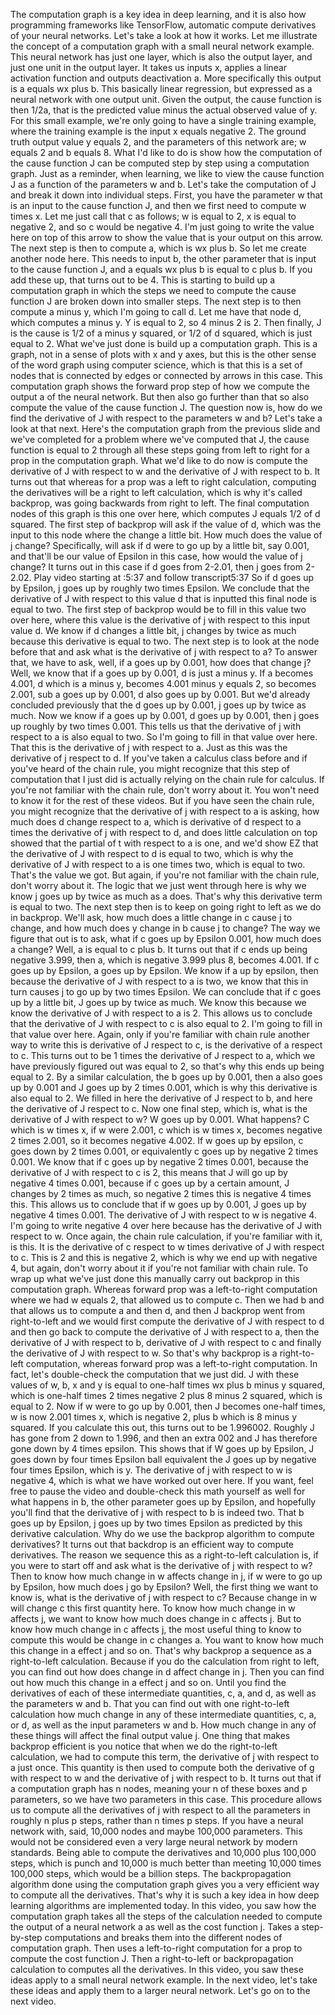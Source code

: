 The computation graph is a key idea in deep learning, and it is also how programming frameworks like TensorFlow, automatic compute derivatives of your neural networks. Let's take a look at how it works. Let me illustrate the concept of a computation graph with a small neural network example. This neural network has just one layer, which is also the output layer, and just one unit in the output layer. It takes us inputs x, applies a linear activation function and outputs deactivation a. More specifically this output is a equals wx plus b. This basically linear regression, but expressed as a neural network with one output unit. Given the output, the cause function is then 1/2a, that is the predicted value minus the actual observed value of y. For this small example, we're only going to have a single training example, where the training example is the input x equals negative 2. The ground truth output value y equals 2, and the parameters of this network are; w equals 2 and b equals 8. What I'd like to do is show how the computation of the cause function J can be computed step by step using a computation graph. Just as a reminder, when learning, we like to view the cause function J as a function of the parameters w and b. Let's take the computation of J and break it down into individual steps. First, you have the parameter w that is an input to the cause function J, and then we first need to compute w times x. Let me just call that c as follows; w is equal to 2, x is equal to negative 2, and so c would be negative 4. I'm just going to write the value here on top of this arrow to show the value that is your output on this arrow. The next step is then to compute a, which is wx plus b. So let me create another node here. This needs to input b, the other parameter that is input to the cause function J, and a equals wx plus b is equal to c plus b. If you add these up, that turns out to be 4. This is starting to build up a computation graph in which the steps we need to compute the cause function J are broken down into smaller steps. The next step is to then compute a minus y, which I'm going to call d. Let me have that node d, which computes a minus y. Y is equal to 2, so 4 minus 2 is 2. Then finally, J is the cause is 1/2 of a minus y squared, or 1/2 of d squared, which is just equal to 2. What we've just done is build up a computation graph. This is a graph, not in a sense of plots with x and y axes, but this is the other sense of the word graph using computer science, which is that this is a set of nodes that is connected by edges or connected by arrows in this case. This computation graph shows the forward prop step of how we compute the output a of the neural network. But then also go further than that so also compute the value of the cause function J. The question now is, how do we find the derivative of J with respect to the parameters w and b? Let's take a look at that next. Here's the computation graph from the previous slide and we've completed for a problem where we've computed that J, the cause function is equal to 2 through all these steps going from left to right for a prop in the computation graph. What we'd like to do now is compute the derivative of J with respect to w and the derivative of J with respect to b. It turns out that whereas for a prop was a left to right calculation, computing the derivatives will be a right to left calculation, which is why it's called backprop, was going backwards from right to left. The final computation nodes of this graph is this one over here, which computes J equals 1/2 of d squared. The first step of backprop will ask if the value of d, which was the input to this node where the change a little bit. How much does the value of j change? Specifically, will ask if d were to go up by a little bit, say 0.001, and that'll be our value of Epsilon in this case, how would the value of j change? It turns out in this case if d goes from 2-2.01, then j goes from 2-2.02.
Play video starting at :5:37 and follow transcript5:37
So if d goes up by Epsilon, j goes up by roughly two times Epsilon. We conclude that the derivative of J with respect to this value d that is inputted this final node is equal to two. The first step of backprop would be to fill in this value two over here, where this value is the derivative of j with respect to this input value d. We know if d changes a little bit, j changes by twice as much because this derivative is equal to two. The next step is to look at the node before that and ask what is the derivative of j with respect to a? To answer that, we have to ask, well, if a goes up by 0.001, how does that change j? Well, we know that if a goes up by 0.001, d is just a minus y. If a becomes 4.001, d which is a minus y, becomes 4.001 minus y equals 2, so becomes 2.001, sub a goes up by 0.001, d also goes up by 0.001. But we'd already concluded previously that the d goes up by 0.001, j goes up by twice as much. Now we know if a goes up by 0.001, d goes up by 0.001, then j goes up roughly by two times 0.001. This tells us that the derivative of j with respect to a is also equal to two. So I'm going to fill in that value over here. That this is the derivative of j with respect to a. Just as this was the derivative of j respect to d. If you've taken a calculus class before and if you've heard of the chain rule, you might recognize that this step of computation that I just did is actually relying on the chain rule for calculus. If you're not familiar with the chain rule, don't worry about it. You won't need to know it for the rest of these videos. But if you have seen the chain rule, you might recognize that the derivative of j with respect to a is asking, how much does d change respect to a, which is derivative of d respect to a times the derivative of j with respect to d, and does little calculation on top showed that the partial of t with respect to a is one, and we'd show EZ that the derivative of J with respect to d is equal to two, which is why the derivative of J with respect to a is one times two, which is equal to two. That's the value we got. But again, if you're not familiar with the chain rule, don't worry about it. The logic that we just went through here is why we know j goes up by twice as much as a does. That's why this derivative term is equal to two. The next step then is to keep on going right to left as we do in backprop. We'll ask, how much does a little change in c cause j to change, and how much does y change in b cause j to change? The way we figure that out is to ask, what if c goes up by Epsilon 0.001, how much does a change? Well, a is equal to c plus b. It turns out that if c ends up being negative 3.999, then a, which is negative 3.999 plus 8, becomes 4.001. If c goes up by Epsilon, a goes up by Epsilon. We know if a up by epsilon, then because the derivative of J with respect to a is two, we know that this in turn causes j to go up by two times Epsilon. We can conclude that if c goes up by a little bit, J goes up by twice as much. We know this because we know the derivative of J with respect to a is 2. This allows us to conclude that the derivative of J with respect to c is also equal to 2. I'm going to fill in that value over here. Again, only if you're familiar with chain rule another way to write this is derivative of J respect to c, is the derivative of a respect to c. This turns out to be 1 times the derivative of J respect to a, which we have previously figured out was equal to 2, so that's why this ends up being equal to 2. By a similar calculation, the b goes up by 0.001, then a also goes up by 0.001 and J goes up by 2 times 0.001, which is why this derivative is also equal to 2. We filled in here the derivative of J respect to b, and here the derivative of J respect to c. Now one final step, which is, what is the derivative of J with respect to w? W goes up by 0.001. What happens? C which is w times x, if w were 2.001, c which is w times x, becomes negative 2 times 2.001, so it becomes negative 4.002. If w goes up by epsilon, c goes down by 2 times 0.001, or equivalently c goes up by negative 2 times 0.001. We know that if c goes up by negative 2 times 0.001, because the derivative of J with respect to c is 2, this means that J will go up by negative 4 times 0.001, because if c goes up by a certain amount, J changes by 2 times as much, so negative 2 times this is negative 4 times this. This allows us to conclude that if w goes up by 0.001, J goes up by negative 4 times 0.001. The derivative of J with respect to w is negative 4. I'm going to write negative 4 over here because has the derivative of J with respect to w. Once again, the chain rule calculation, if you're familiar with it, is this. It is the derivative of c respect to w times derivative of J with respect to c. This is 2 and this is negative 2, which is why we end up with negative 4, but again, don't worry about it if you're not familiar with chain rule. To wrap up what we've just done this manually carry out backprop in this computation graph. Whereas forward prop was a left-to-right computation where we had w equals 2, that allowed us to compute c. Then we had b and that allows us to compute a and then d, and then J backprop went from right-to-left and we would first compute the derivative of J with respect to d and then go back to compute the derivative of J with respect to a, then the derivative of J with respect to b, derivative of J with respect to c and finally the derivative of J with respect to w. So that's why backprop is a right-to-left computation, whereas forward prop was a left-to-right computation. In fact, let's double-check the computation that we just did. J with these values of w, b, x and y is equal to one-half times wx plus b minus y squared, which is one-half times 2 times negative 2 plus 8 minus 2 squared, which is equal to 2. Now if w were to go up by 0.001, then J becomes one-half times, w is now 2.001 times x, which is negative 2, plus b which is 8 minus y squared. If you calculate this out, this turns out to be 1.996002. Roughly J has gone from 2 down to 1.996, and then an extra 002 and J has therefore gone down by 4 times epsilon. This shows that if W goes up by Epsilon, J goes down by four times Epsilon ball equivalent the J goes up by negative four times Epsilon, which is y. The derivative of j with respect to w is negative 4, which is what we have worked out over here. If you want, feel free to pause the video and double-check this math yourself as well for what happens in b, the other parameter goes up by Epsilon, and hopefully you'll find that the derivative of j with respect to b is indeed two. That b goes up by Epsilon, j goes up by two times Epsilon as predicted by this derivative calculation. Why do we use the backprop algorithm to compute derivatives? It turns out that backdrop is an efficient way to compute derivatives. The reason we sequence this as a right-to-left calculation is, if you were to start off and ask what is the derivative of j with respect to w? Then to know how much change in w affects change in j, if w were to go up by Epsilon, how much does j go by Epsilon? Well, the first thing we want to know is, what is the derivative of j with respect to c? Because change in w will change c this first quantity here. To know how much change in w affects j, we want to know how much does change in c affects j. But to know how much change in c affects j, the most useful thing to know to compute this would be change in c changes a. You want to know how much this change in a effect j and so on. That's why backprop a sequence as a right-to-left calculation. Because if you do the calculation from right to left, you can find out how does change in d affect change in j. Then you can find out how much this change in a effect j and so on. Until you find the derivatives of each of these intermediate quantities, c, a, and d, as well as the parameters w and b. That you can find out with one right-to-left calculation how much change in any of these intermediate quantities, c, a, or d, as well as the input parameters w and b. How much change in any of these things will affect the final output value j. One thing that makes backprop efficient is you notice that when we do the right-to-left calculation, we had to compute this term, the derivative of j with respect to a just once. This quantity is then used to compute both the derivative of g with respect to w and the derivative of j with respect to b. It turns out that if a computation graph has n nodes, meaning your n of these boxes and p parameters, so we have two parameters in this case. This procedure allows us to compute all the derivatives of j with respect to all the parameters in roughly n plus p steps, rather than n times p steps. If you have a neural network with, said, 10,000 nodes and maybe 100,000 parameters. This would not be considered even a very large neural network by modern standards. Being able to compute the derivatives and 10,000 plus 100,000 steps, which is punch and 10,000 is much better than meeting 10,000 times 100,000 steps, which would be a billion steps. The backpropagation algorithm done using the computation graph gives you a very efficient way to compute all the derivatives. That's why it is such a key idea in how deep learning algorithms are implemented today. In this video, you saw how the computation graph takes all the steps of the calculation needed to compute the output of a neural network a as well as the cost function j. Takes a step-by-step computations and breaks them into the different nodes of computation graph. Then uses a left-to-right computation for a prop to compute the cost function J. Then a right-to-left or backpropagation calculation to computes all the derivatives. In this video, you saw these ideas apply to a small neural network example. In the next video, let's take these ideas and apply them to a larger neural network. Let's go on to the next video.